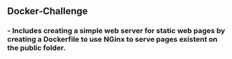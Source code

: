 ## Docker-Challenge

### - Includes creating a simple web server for static web pages by creating a Dockerfile to use NGinx to serve pages existent on the public folder.
